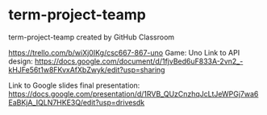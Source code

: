 # term-project-teamp

term-project-teamp created by GitHub Classroom

https://trello.com/b/wiXj0IKg/csc667-867-uno
Game: Uno
Link to API design: https://docs.google.com/document/d/1fjvBed6uF833A-2vn2_-kHJFe56t1w8FKvxAfXbZwyk/edit?usp=sharing

Link to Google slides final presentation:
https://docs.google.com/presentation/d/1RVB_QUzCnzhqJcLtJeWPGj7wa6EaBKjA_IQLN7HKE3Q/edit?usp=drivesdk